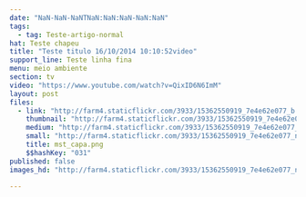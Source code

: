 ```yaml
---
date: "NaN-NaN-NaNTNaN:NaN:NaN-NaN:NaN"
tags:
  - tag: Teste-artigo-normal
hat: Teste chapeu
title: "Teste titulo 16/10/2014 10:10:52video"
support_line: Teste linha fina
menu: meio ambiente
section: tv
video: "https://www.youtube.com/watch?v=QixID6N6ImM"
layout: post
files:
  - link: "http://farm4.staticflickr.com/3933/15362550919_7e4e62e077_b.jpg"
    thumbnail: "http://farm4.staticflickr.com/3933/15362550919_7e4e62e077_t.jpg"
    medium: "http://farm4.staticflickr.com/3933/15362550919_7e4e62e077_z.jpg"
    small: "http://farm4.staticflickr.com/3933/15362550919_7e4e62e077_n.jpg"
    title: mst_capa.png
    $$hashKey: "031"
published: false
images_hd: "http://farm4.staticflickr.com/3933/15362550919_7e4e62e077_n.jpg"

---
```

